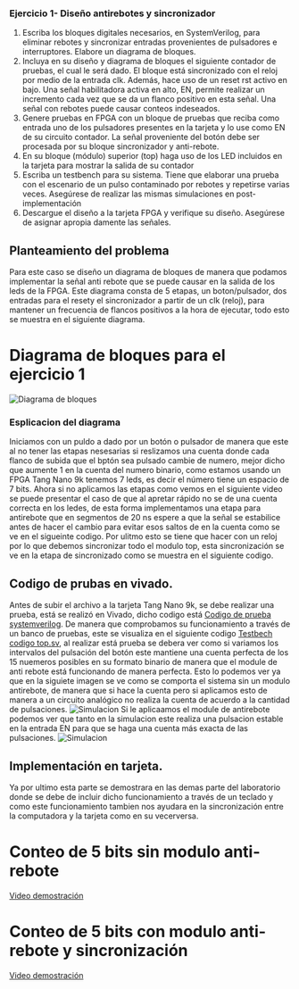 ###  Ejercicio 1- Diseño antirebotes y sincronizador
1. Escriba los bloques digitales necesarios, en SystemVerilog, para eliminar rebotes y sincronizar
 entradas provenientes de pulsadores e interruptores. Elabore un diagrama de bloques.
2. Incluya en su diseño y diagrama de bloques el siguiente contador de pruebas, el cual le
 será dado. El bloque está sincronizado con el reloj por medio de la entrada clk. Además,
 hace uso de un reset rst activo en bajo. Una señal habilitadora activa en alto, EN,
 permite realizar un incremento cada vez que se da un flanco positivo en esta señal. Una
 señal con rebotes puede causar conteos indeseados.
3.  Genere pruebas en FPGA con un bloque de pruebas que reciba como entrada uno de los
 pulsadores presentes en la tarjeta y lo use como EN de su circuito contador. La señal
 proveniente del botón debe ser procesada por su bloque sincronizador y anti-rebote.
4. En su bloque (módulo) superior (top) haga uso de los LED incluidos en la tarjeta para
 mostrar la salida de su contador
5. Escriba un testbench para su sistema. Tiene que elaborar una prueba con el escenario de
 un pulso contaminado por rebotes y repetirse varias veces. Asegúrese de realizar las mismas
 simulaciones en post-implementación
 6.  Descargue el diseño a la tarjeta FPGA y verifique su diseño. Asegúrese de asignar apropia
damente las señales.

## Planteamiento del problema
Para este caso se diseño un diagrama de bloques de manera que podamos implementar la señal anti rebote que se puede causar en la salida de los leds de la FPGA. Este diagrama consta de 5 etapas, un boton/pulsador, dos entradas para el resety el sincronizador a partir de un clk (reloj), para mantener un frecuencia de flancos positivos a la hora de ejecutar, todo esto se muestra en el siguiente diagrama.
# Diagrama de bloques para el ejercicio 1
![Diagrama de bloques](https://github.com/AzofeifaJ/Taller-de-Digitales_Grupo-4/blob/main/Laboratorio_2/Imagenes_y_videos/DiagrBloq.png)

### Esplicacion del diagrama
Iniciamos con un puldo a dado por un botón o pulsador de manera que este al no tener las etapas nesesarias si reslizamos una cuenta donde cada flanco de subida que el bptón sea pulsado cambie de numero, mejor dicho que aumente 1 en la cuenta del numero binario, como estamos usando un FPGA Tang Nano 9k tenemos 7 leds, es decir el número tiene un espacio de 7 bits. Ahora si no aplicamos las etapas como vemos en el siguiente video se puede presentar el caso de que al apretar rápido no se de una cuenta correcta en los ledes, de esta forma implementamos una etapa para antirebote que en segmentos de 20 ns espere a que la señal se estabilice antes de hacer el cambio para evitar esos saltos de en la cuenta como se ve en el sigueinte codigo. 
Por ulitmo esto se tiene que hacer con un reloj por lo que debemos sincronizar todo el modulo top, esta sincronización se ve en la etapa de sincronizado como se muestra en el siguiente codigo. 

## Codigo de prubas en vivado.
Antes de subir el archivo a la tarjeta Tang Nano 9k, se debe realizar una prueba, está se realizó en Vivado, dicho codigo está  [Codigo de prueba systemverilog](https://github.com/AzofeifaJ/Taller-de-Digitales_Grupo-4/blob/main/Laboratorio_2/Problema_1/top.sv). De manera que comprobamos su funcionamiento a través de un banco de pruebas, este se visualiza en el siguiente codigo  [Testbech codigo top.sv](Laboratorio_2/Problema_1/top_tb.sv), al realizar está prueba se debera ver como si variamos los intervalos del pulsación del botón este mantiene una cuenta perfecta de los 15 nuemeros posibles en su formato binario de manera que el module de anti rebote está funcionando de manera perfecta. Esto lo podemos ver ya que en la siguiete imagen se ve como se comporta el sistema sin un modulo antirebote, de manera que si hace la cuenta pero si aplicamos esto de manera a un circuito analógico no realiza la cuenta de acuerdo a la cantidad de pulsaciones. 
![Simulacion](https://github.com/AzofeifaJ/Taller-de-Digitales_Grupo-4/blob/main/Laboratorio_2/Imagenes_y_videos/contador%20con%20antirebote.png)
Si le aplicaamos el module de antirebote podemos ver que tanto en la simulacion este realiza una pulsacion estable en la entrada EN para que se haga una cuenta más exacta de las pulsaciones. 
![Simulacion](https://github.com/AzofeifaJ/Taller-de-Digitales_Grupo-4/blob/main/Laboratorio_2/Imagenes_y_videos/contandor%20con%20rebote.png)
## Implementación en tarjeta. 
Ya por ultimo esta parte se demostrara en las demas parte del laboratorio donde se debe de incluir dicho funcionamiento a través de un teclado y como este funcionamiento tambien nos ayudara en la sincronización entre la computadora y la tarjeta como en su vecerversa. 
# Conteo de 5 bits sin modulo anti-rebote
[Video demostración](https://github.com/AzofeifaJ/Taller-de-Digitales_Grupo-4/blob/main/Laboratorio_2/Imagenes_y_videos/sinrebote.mp4)
# Conteo de 5 bits con modulo anti-rebote y sincronización
[Video demostración](https://github.com/AzofeifaJ/Taller-de-Digitales_Grupo-4/blob/main/Laboratorio_2/Imagenes_y_videos/conrebote.mp4)

